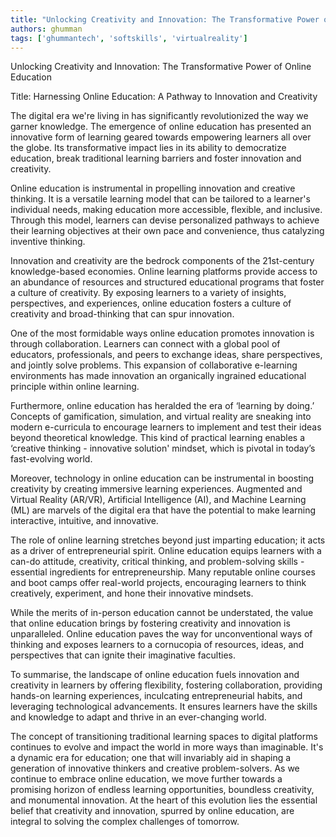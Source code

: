 ```yaml
---
title: "Unlocking Creativity and Innovation: The Transformative Power of Online Education"  # Wrap the title in double quotes
authors: ghumman
tags: ['ghummantech', 'softskills', 'virtualreality']
---
```


Unlocking Creativity and Innovation: The Transformative Power of Online Education
<!-- truncate -->

Title: Harnessing Online Education: A Pathway to Innovation and Creativity

The digital era we're living in has significantly revolutionized the way we garner knowledge. The emergence of online education has presented an innovative form of learning geared towards empowering learners all over the globe. Its transformative impact lies in its ability to democratize education, break traditional learning barriers and foster innovation and creativity.

Online education is instrumental in propelling innovation and creative thinking. It is a versatile learning model that can be tailored to a learner's individual needs, making education more accessible, flexible, and inclusive. Through this model, learners can devise personalized pathways to achieve their learning objectives at their own pace and convenience, thus catalyzing inventive thinking.

Innovation and creativity are the bedrock components of the 21st-century knowledge-based economies. Online learning platforms provide access to an abundance of resources and structured educational programs that foster a culture of creativity. By exposing learners to a variety of insights, perspectives, and experiences, online education fosters a culture of creativity and broad-thinking that can spur innovation.

One of the most formidable ways online education promotes innovation is through collaboration. Learners can connect with a global pool of educators, professionals, and peers to exchange ideas, share perspectives, and jointly solve problems. This expansion of collaborative e-learning environments has made innovation an organically ingrained educational principle within online learning.

Furthermore, online education has heralded the era of ‘learning by doing.’ Concepts of gamification, simulation, and virtual reality are sneaking into modern e-curricula to encourage learners to implement and test their ideas beyond theoretical knowledge. This kind of practical learning enables a ‘creative thinking - innovative solution' mindset, which is pivotal in today’s fast-evolving world.

Moreover, technology in online education can be instrumental in boosting creativity by creating immersive learning experiences. Augmented and Virtual Reality (AR/VR), Artificial Intelligence (AI), and Machine Learning (ML) are marvels of the digital era that have the potential to make learning interactive, intuitive, and innovative.

The role of online learning stretches beyond just imparting education; it acts as a driver of entrepreneurial spirit. Online education equips learners with a can-do attitude, creativity, critical thinking, and problem-solving skills - essential ingredients for entrepreneurship. Many reputable online courses and boot camps offer real-world projects, encouraging learners to think creatively, experiment, and hone their innovative mindsets.

While the merits of in-person education cannot be understated, the value that online education brings by fostering creativity and innovation is unparalleled. Online education paves the way for unconventional ways of thinking and exposes learners to a cornucopia of resources, ideas, and perspectives that can ignite their imaginative faculties.

To summarise, the landscape of online education fuels innovation and creativity in learners by offering flexibility, fostering collaboration, providing hands-on learning experiences, inculcating entrepreneurial habits, and leveraging technological advancements. It ensures learners have the skills and knowledge to adapt and thrive in an ever-changing world.

The concept of transitioning traditional learning spaces to digital platforms continues to evolve and impact the world in more ways than imaginable. It's a dynamic era for education; one that will invariably aid in shaping a generation of innovative thinkers and creative problem-solvers. As we continue to embrace online education, we move further towards a promising horizon of endless learning opportunities, boundless creativity, and monumental innovation. At the heart of this evolution lies the essential belief that creativity and innovation, spurred by online education, are integral to solving the complex challenges of tomorrow.
